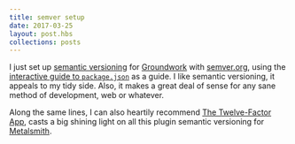 ```yaml
---
title: semver setup 
date: 2017-03-25
layout: post.hbs
collections: posts
---
```


I just set up [semantic versioning](https://en.wikipedia.org/wiki/Software_versioning#Degree_of_compatibility) for [Groundwork](/) with [semver.org](http://semver.org/), using the [interactive guide to `package.json`](http://browsenpm.org/package.json) as a guide. I like semantic versioning, it appeals to my tidy side. Also, it makes a great deal of sense for any sane method of development, web or whatever. 

Along the same lines, I can also heartily recommend [The Twelve-Factor App](https://12factor.net/), casts a big shining light on all this plugin semantic versioning for [Metalsmith](http://www.metalsmith.io/). 
